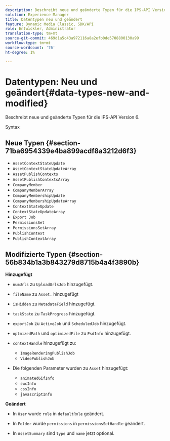 ```yaml
---
description: Beschreibt neue und geänderte Typen für die IPS-API Version 6.
solution: Experience Manager
title: Datentypen neu und geändert
feature: Dynamic Media Classic, SDK/API
role: Entwickler, Administrator
translation-type: tm+mt
source-git-commit: 469d1a5c43a972116a8a2efb0de5708800130a99
workflow-type: tm+mt
source-wordcount: '76'
ht-degree: 1%

---
```



# Datentypen: Neu und geändert{#data-types-new-and-modified}

Beschreibt neue und geänderte Typen für die IPS-API Version 6.

Syntax

## Neue Typen {#section-71ba6954339e4ba899acdf8a3212d6f3}

* `AssetContextStateUpdate`
* `AssetContextStateUpdateArray`
* `AssetPublishContexts`
* `AssetPublishContextsArray`
* `CompanyMember`
* `CompanyMemberArray`
* `CompanyMembershipUpdate`
* `CompanyMembershipUpdateArray`
* `ContextStateUpdate`
* `ContextStateUpdateArray`
* `Export Job`
* `PermissionsSet`
* `PermissionsSetArray`
* `PublishContext`
* `PublishContextArray`

## Modifizierte Typen {#section-56b834b1a3b843279d8715b4a4f3890b}

**Hinzugefügt**

* `numUrls` zu `UploadUrlsJob` hinzugefügt.

* `fileName` zu `Asset.` hinzugefügt

* `isHidden` zu `MetadataField` hinzugefügt.

* `taskState` zu `TaskProgress` hinzugefügt.

* `exportJob` zu `ActiveJob` und `ScheduledJob` hinzugefügt.

* `optmizedPath` und `optimizedFile` zu `PsdInfo` hinzugefügt.

* `contextHandle` hinzugefügt zu:

   * `ImageRenderingPublishJob`
   * `VideoPublishJob`

* Die folgenden Parameter wurden zu `Asset` hinzugefügt:

   * `animatedGifInfo`
   * `swcInfo`
   * `cssInfo`
   * `javascriptInfo`

**Geändert**

* In `User` wurde `role` in `defaultRole` geändert.

* In `Folder` wurde `permissions` in `permissionsSetHandle` geändert.

* In `AssetSummary` sind `type` und `name` jetzt optional.

